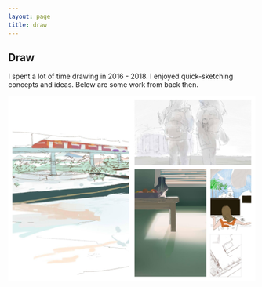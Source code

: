 ```yaml
---
layout: page
title: draw
---
```

## Draw

I spent a lot of time drawing in 2016 - 2018. I enjoyed quick-sketching concepts and ideas. Below are some work from back then.  

<img src="./images/draw/portfolio-draw.jpg" width="600">

